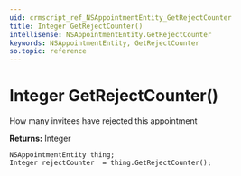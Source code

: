 ```yaml
---
uid: crmscript_ref_NSAppointmentEntity_GetRejectCounter
title: Integer GetRejectCounter()
intellisense: NSAppointmentEntity.GetRejectCounter
keywords: NSAppointmentEntity, GetRejectCounter
so.topic: reference
---
```


# Integer GetRejectCounter()

How many invitees have rejected this appointment

**Returns:** Integer

```crmscript
NSAppointmentEntity thing;
Integer rejectCounter  = thing.GetRejectCounter();
```

